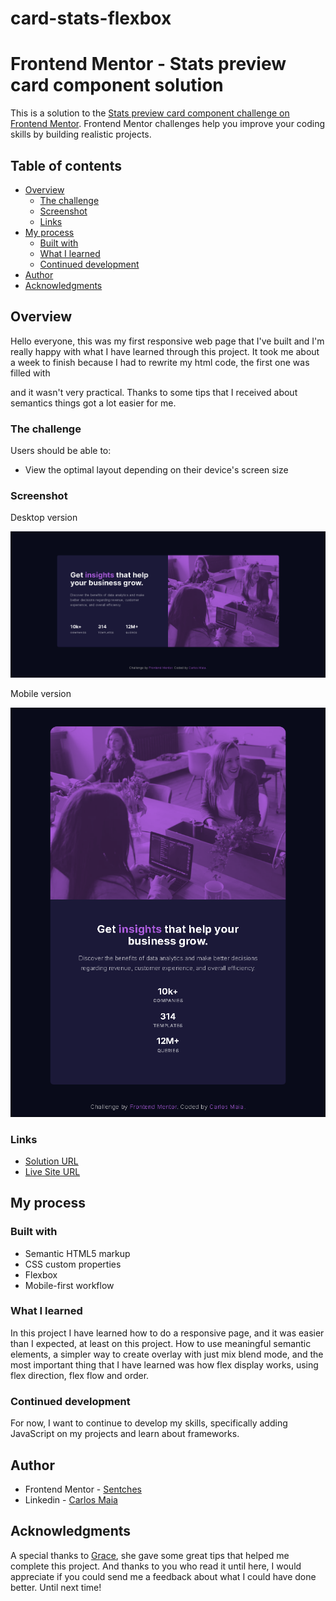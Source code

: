 # card-stats-flexbox

# Frontend Mentor - Stats preview card component solution

This is a solution to the [Stats preview card component challenge on Frontend Mentor](https://www.frontendmentor.io/challenges/stats-preview-card-component-8JqbgoU62). Frontend Mentor challenges help you improve your coding skills by building realistic projects. 

## Table of contents

- [Overview](#overview)
  - [The challenge](#the-challenge)
  - [Screenshot](#screenshot)
  - [Links](#links)
- [My process](#my-process)
  - [Built with](#built-with)
  - [What I learned](#what-i-learned)
  - [Continued development](#continued-development)
- [Author](#author)
- [Acknowledgments](#acknowledgments)

## Overview

Hello everyone, this was my first responsive web page that I've built and I'm really happy with what I have learned through this project. It took me about a week to finish 
because I had to rewrite my html code, the first one was filled with <div> and it wasn't very practical. Thanks to some tips that I received about semantics things got a lot easier
for me.

### The challenge

Users should be able to:

- View the optimal layout depending on their device's screen size

### Screenshot

Desktop version

![](/design/desktop-design.png)

Mobile version

![](/design/mobile-design.png)

### Links

- [Solution URL](https://www.frontendmentor.io/solutions/responsive-stats-preview-card-component-by-sentches-HxXtEgn-Y)
- [Live Site URL](https://nifty-goldberg-97e358.netlify.app/)

## My process

### Built with

- Semantic HTML5 markup
- CSS custom properties
- Flexbox
- Mobile-first workflow

### What I learned

In this project I have learned how to do a responsive page, and it was easier than I expected, at least on this project. How to use meaningful semantic elements, a simpler way to create overlay with just mix blend mode, and the most important thing that I have learned was how flex display works, using flex direction, flex flow and order.

### Continued development

For now, I want to continue to develop my skills, specifically adding JavaScript on my projects and learn about frameworks.

## Author

- Frontend Mentor - [Sentches](https://www.frontendmentor.io/profile/Sentches)
- Linkedin - [Carlos Maia](https://www.linkedin.com/in/carlosmaiaa/)

## Acknowledgments

A special thanks to [Grace](https://github.com/grace-snow), she gave some great tips that helped me complete this project. And thanks to you who read it until here, I would appreciate if you could send me a feedback about what I could have done better. Until next time!
